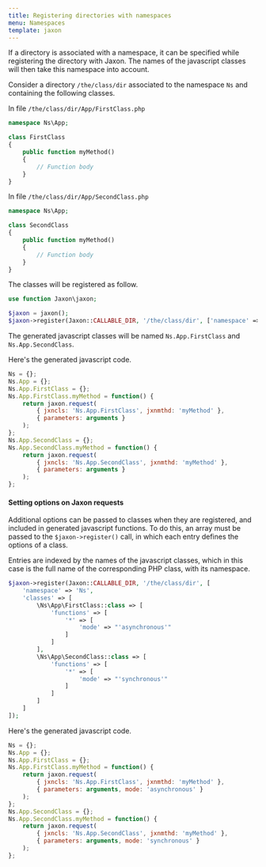 ```yaml
---
title: Registering directories with namespaces
menu: Namespaces
template: jaxon
---
```


If a directory is associated with a namespace, it can be specified while registering the directory with Jaxon.
The names of the javascript classes will then take this namespace into account.

Consider a directory `/the/class/dir` associated to the namespace `Ns` and containing the following classes.

In file `/the/class/dir/App/FirstClass.php`

```php
namespace Ns\App;

class FirstClass
{
    public function myMethod()
    {
        // Function body
    }
}
```

In file `/the/class/dir/App/SecondClass.php`

```php
namespace Ns\App;

class SecondClass
{
    public function myMethod()
    {
        // Function body
    }
}
```

The classes will be registered as follow.

```php
use function Jaxon\jaxon;

$jaxon = jaxon();
$jaxon->register(Jaxon::CALLABLE_DIR, '/the/class/dir', ['namespace' => 'Ns']);
```

The generated javascript classes will be named `Ns.App.FirstClass` and  `Ns.App.SecondClass`.

Here's the generated javascript code.

```js
Ns = {};
Ns.App = {};
Ns.App.FirstClass = {};
Ns.App.FirstClass.myMethod = function() {
    return jaxon.request(
        { jxncls: 'Ns.App.FirstClass', jxnmthd: 'myMethod' },
        { parameters: arguments }
    );
};
Ns.App.SecondClass = {};
Ns.App.SecondClass.myMethod = function() {
    return jaxon.request(
        { jxncls: 'Ns.App.SecondClass', jxnmthd: 'myMethod' },
        { parameters: arguments }
    );
};
```

#### Setting options on Jaxon requests

Additional options can be passed to classes when they are registered, and included in generated javascript functions.
To do this, an array must be passed to the `$jaxon->register()` call, in which each entry defines the options of a class.

Entries are indexed by the names of the javascript classes, which in this case is the full name of the corresponding PHP class, with its namespace.

```php
$jaxon->register(Jaxon::CALLABLE_DIR, '/the/class/dir', [
    'namespace' => 'Ns',
    'classes' => [
        \Ns\App\FirstClass::class => [
            'functions' => [
                '*' => [
                    'mode' => "'asynchronous'"
                ]
            ]
        ],
        \Ns\App\SecondClass::class => [
            'functions' => [
                '*' => [
                    'mode' => "'synchronous'"
                ]
            ]
        ]
    ]
]);
```

Here's the generated javascript code.

```js
Ns = {};
Ns.App = {};
Ns.App.FirstClass = {};
Ns.App.FirstClass.myMethod = function() {
    return jaxon.request(
        { jxncls: 'Ns.App.FirstClass', jxnmthd: 'myMethod' },
        { parameters: arguments, mode: 'asynchronous' }
    );
};
Ns.App.SecondClass = {};
Ns.App.SecondClass.myMethod = function() {
    return jaxon.request(
        { jxncls: 'Ns.App.SecondClass', jxnmthd: 'myMethod' },
        { parameters: arguments, mode: 'synchronous' }
    );
};
```
